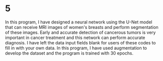 # 5
In this program, I have designed a neural network using the U-Net model that can receive MRI images of women's breasts and perform segmentation of these images. Early and accurate detection of cancerous tumors is very important in cancer treatment and this network can perform accurate diagnosis. I have left the data input fields blank for users of these codes to fill in with your own data. In this program, I have used augmentation to develop the dataset and the program is trained with 30 epochs.
